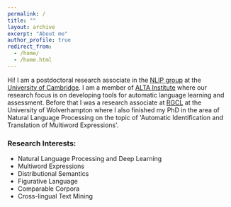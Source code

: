 ```yaml
---
permalink: /
title: ""
layout: archive
excerpt: "About me"
author_profile: true
redirect_from: 
  - /home/
  - /home.html
---
```


Hi! I am a postdoctoral research associate in the [NLIP group](https://www.cl.cam.ac.uk/research/nl/) at the [University of Cambridge](https://www.cam.ac.uk). I am a member of [ALTA Institute](http://alta.cambridgeenglish.org/) where our research focus is on developing tools for automatic language learning and assessment. Before that I was a research associate at [RGCL](http://rgcl.wlv.ac.uk/) at the University of Wolverhampton where I also finished my PhD in the area of Natural Language Processing on the topic of 'Automatic Identification and Translation of Multiword Expressions'. 

### Research Interests:
* Natural Language Processing and Deep Learning
* Multiword Expressions 
* Distributional Semantics 
* Figurative Language 
* Comparable Corpora 
* Cross-lingual Text Mining
<br>
<br>


